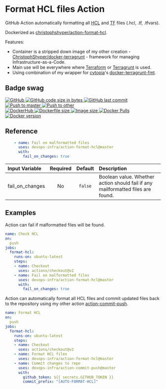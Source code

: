 # Format HCL files Action

GitHub Action automatically formatting all [HCL](https://github.com/hashicorp/hcl) and [TF](https://www.terraform.io/docs/configuration/index.html) files (.hcl, .tf, .tfvars).

Dockerized as [christophshyper/action-format-hcl](https://hub.docker.com/repository/docker/christophshyper/action-format-hcl). 

Features:
* Container is a stripped down image of my other creation - [ChristophShyper/docker-terragrunt](https://github.com/ChristophShyper/docker-terragrunt) - framework for managing Infrastructure-as-a-Code.
* Main use will be everywhere where [Terraform](https://github.com/hashicorp/terraform) or [Terragrunt](https://github.com/gruntwork-io/terragrunt) is used.
* Using combination of my wrapper for [cytopia](https://github.com/cytopia)'s [docker-terragrunt-fmt](https://github.com/cytopia/docker-terragrunt-fmt).


## Badge swag
[
![GitHub](https://img.shields.io/badge/github-devops--infra%2Faction--format--hcl-brightgreen.svg?style=flat-square&logo=github)
![GitHub code size in bytes](https://img.shields.io/github/languages/code-size/devops-infra/action-format-hcl?color=brightgreen&label=Code%20size&style=flat-square&logo=github)
![GitHub last commit](https://img.shields.io/github/last-commit/devops-infra/action-format-hcl?color=brightgreen&label=Last%20commit&style=flat-square&logo=github)
](https://github.com/devops-infra/action-format-hcl "shields.io")
[![Push to master](https://img.shields.io/github/workflow/status/devops-infra/action-format-hcl/Push%20to%20master?color=brightgreen&label=Master%20branch&logo=github&style=flat-square)
](https://github.com/devops-infra/action-format-hcl/actions?query=workflow%3A%22Push+to+master%22)
[![Push to other](https://img.shields.io/github/workflow/status/devops-infra/action-format-hcl/Push%20to%20other?color=brightgreen&label=Pull%20requests&logo=github&style=flat-square)
](https://github.com/devops-infra/action-format-hcl/actions?query=workflow%3A%22Push+to+other%22)
<br>
[
![DockerHub](https://img.shields.io/badge/docker-christophshyper%2Faction--format--hcl-blue.svg?style=flat-square&logo=docker)
![Dockerfile size](https://img.shields.io/github/size/devops-infra/action-format-hcl/Dockerfile?label=Dockerfile%20size&style=flat-square&logo=docker)
![Image size](https://img.shields.io/docker/image-size/christophshyper/action-format-hcl/latest?label=Image%20size&style=flat-square&logo=docker)
![Docker Pulls](https://img.shields.io/docker/pulls/christophshyper/action-format-hcl?color=blue&label=Pulls&logo=docker&style=flat-square)
![Docker version](https://img.shields.io/docker/v/christophshyper/action-format-hcl?color=blue&label=Version&logo=docker&style=flat-square)
](https://hub.docker.com/r/christophshyper/action-format-hcl "shields.io")


## Reference

```yaml
    - name: Fail on malformatted files
      uses: devops-infra/action-format-hcl@master
      with:
        fail_on_changes: true
```

Input Variable | Required | Default |Description
:--- | :---: | :---: | :---
fail_on_changes | No | `false` | Boolean value. Whether action should fail if any mailformatted files are found.


## Examples

Action can fail if malformatted files will be found.
```yaml
name: Check HCL
on:
  push
jobs:
  format-hcl:
    runs-on: ubuntu-latest
    steps:
    - name: Checkout
      uses: actions/checkout@v2
    - name: Fail on malformatted files
      uses: devops-infra/action-format-hcl@master
      with:
        fail_on_changes: true
```

Action can automatically format all HCL files and commit updated files back to the repository using my other action [action-commit-push](https://github.com/devops-infra/action-commit-push).
```yaml
name: Format HCL
on:
  push
jobs:
  format-hcl:
    runs-on: ubuntu-latest
    steps:
    - name: Checkout
      uses: actions/checkout@v2
    - name: Format HCL files
      uses: devops-infra/action-format-hcl@master
    - name: Commit changes to repo
      uses: devops-infra/action-commit-push@master
      with:
        github_token: ${{ secrets.GITHUB_TOKEN }}
        commit_prefix: "[AUTO-FORMAT-HCL]"
```
